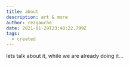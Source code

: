 ```yaml
---
title: about
description: art & more
author: rezgauche
date: 2021-01-29T23:40:22.799Z
tags:
  - created
---
```

lets talk about it, while we are already doing it...